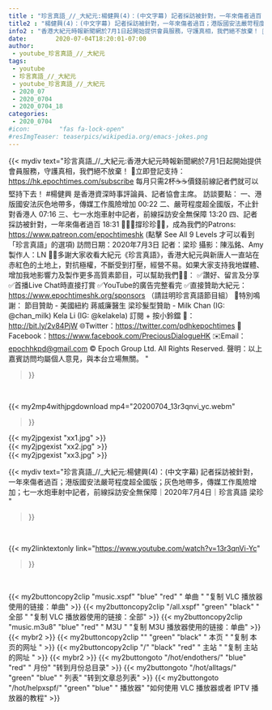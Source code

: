 ```yaml
---
title : "珍言真語_//_大紀元:楊健興(4)：(中文字幕) 記者採訪被針對，一年來傷者過百；港版國安法嚴苛程度超全國版；灰色地帶多，傳媒工作風險增加；七一水炮車射中記者，前線採訪安全無保障｜2020年7月4日｜珍言真語 梁珍 "
title2 : "楊健興(4)：(中文字幕) 記者採訪被針對，一年來傷者過百；港版國安法嚴苛程度超全國版；灰色地帶多，傳媒工作風險增加；七一水炮車射中記者，前線採訪安全無保障｜2020年7月4日｜珍言真語 梁珍 "
info2 : "香港大紀元時報新聞網於7月1日起開始提供會員服務，守護真相，我們絕不放棄！ 💎立即登記支持：https://hk.epochtimes.com/subscribe 每月只需2杯☕☕價錢前線記者們就可以堅持下去！  #楊健興 是香港資深時事評論員、記者協會主席。  訪談要點： 一、港版國安法灰色地帶多，傳媒工作風險增加  00:22 二、嚴苛程度超全國版，不止針對香港人 07:16 三、七一水炮車射中記者，前線採訪安全無保障 13:20 四、記者採訪被針對，一年來傷者過百 18:31  🙋🏼‍♂️撐珍珍💪🏻，成為我們的Patrons: https://www.patreon.com/epochtimeshk  (點擊  See All 9 Levels  才可以看到「珍言真語」的選項)  訪問日期：2020年7月3日 記者：梁珍 攝影：陳泓銘、Amy 製作人：LN  🙏🏻多謝大家收看大紀元《珍言真語》，香港大紀元與新唐人一直站在赤紅色的土地上，對抗極權，不斷受到打壓，經營不易。如果大家支持我地媒體、增加我地影響力及製作更多高質素節目，可以幫助我們💪🏻： ✅讚好、留言及分享 ✅首播Live Chat時直接打賞 ✅YouTube的廣告完整看完 ✅直接贊助大紀元：https://www.epochtimeshk.org/sponsors （請註明珍言真語節目組）  💐特別鳴謝： 節目贊助 - 美國紐約 蔣威廉醫生 梁珍髮型贊助 - Milk Chan (IG: @chan_milk)   Kela Li (IG: @kelakela)  訂閱 + 按小鈴鐺 🔔：http://bit.ly/2v84PjW 🌐Twitter：https://twitter.com/pdhkepochtimes 👥Facebook：https://www.facebook.com/PreciousDialogueHK ✉️Email：epochhkpd@gmail.com  © Epoch Group Ltd. All Rights Reserved.  聲明：以上嘉賓訪問均屬個人意見，與本台立場無關。 "
date:        2020-07-04T18:20:01-07:00
author:
 - youtube_珍言真語_//_大紀元
tags:
 - youtube
 - 珍言真語_//_大紀元
 - youtube_珍言真語_//_大紀元
 - 2020_07
 - 2020_0704
 - 2020_0704_18
categories:
 - 2020_0704
#icon:        "fas fa-lock-open"
#resImgTeaser: teaserpics/wikipedia.org/emacs-jokes.png
---
```


{{< mydiv text="珍言真語_//_大紀元:香港大紀元時報新聞網於7月1日起開始提供會員服務，守護真相，我們絕不放棄！ 💎立即登記支持：https://hk.epochtimes.com/subscribe 每月只需2杯☕☕價錢前線記者們就可以堅持下去！  #楊健興 是香港資深時事評論員、記者協會主席。  訪談要點： 一、港版國安法灰色地帶多，傳媒工作風險增加  00:22 二、嚴苛程度超全國版，不止針對香港人 07:16 三、七一水炮車射中記者，前線採訪安全無保障 13:20 四、記者採訪被針對，一年來傷者過百 18:31  🙋🏼‍♂️撐珍珍💪🏻，成為我們的Patrons: https://www.patreon.com/epochtimeshk  (點擊  See All 9 Levels  才可以看到「珍言真語」的選項)  訪問日期：2020年7月3日 記者：梁珍 攝影：陳泓銘、Amy 製作人：LN  🙏🏻多謝大家收看大紀元《珍言真語》，香港大紀元與新唐人一直站在赤紅色的土地上，對抗極權，不斷受到打壓，經營不易。如果大家支持我地媒體、增加我地影響力及製作更多高質素節目，可以幫助我們💪🏻： ✅讚好、留言及分享 ✅首播Live Chat時直接打賞 ✅YouTube的廣告完整看完 ✅直接贊助大紀元：https://www.epochtimeshk.org/sponsors （請註明珍言真語節目組）  💐特別鳴謝： 節目贊助 - 美國紐約 蔣威廉醫生 梁珍髮型贊助 - Milk Chan (IG: @chan_milk)   Kela Li (IG: @kelakela)  訂閱 + 按小鈴鐺 🔔：http://bit.ly/2v84PjW 🌐Twitter：https://twitter.com/pdhkepochtimes 👥Facebook：https://www.facebook.com/PreciousDialogueHK ✉️Email：epochhkpd@gmail.com  © Epoch Group Ltd. All Rights Reserved.  聲明：以上嘉賓訪問均屬個人意見，與本台立場無關。 "
>}}
<br>


{{< my2mp4withjpgdownload mp4="20200704_13r3qnvi_yc.webm"
>}}

{{< my2jpgexist "xx1.jpg" >}}<br>
{{< my2jpgexist "xx2.jpg" >}}<br>
{{< my2jpgexist "xx3.jpg" >}}<br>



{{< mydiv text="珍言真語_//_大紀元:楊健興(4)：(中文字幕) 記者採訪被針對，一年來傷者過百；港版國安法嚴苛程度超全國版；灰色地帶多，傳媒工作風險增加；七一水炮車射中記者，前線採訪安全無保障｜2020年7月4日｜珍言真語 梁珍 "
>}}
<br>

{{< my2linktextonly link="https://www.youtube.com/watch?v=13r3qnVi-Yc"
>}}


<br>

{{< my2buttoncopy2clip "music.xspf"        "blue"   "red"    " 单曲 "  "复制 VLC 播放器使用的链接：单曲" >}} {{< my2buttoncopy2clip "/all.xspf"         "green"  "black"  " 全部 "  "复制 VLC 播放器使用的链接：全部" >}} {{< my2buttoncopy2clip "music.m3u8"        "blue"   "red"    " M3U  "    "复制 M3U 播放器使用的链接：单曲" >}} {{< mybr2 >}} {{< my2buttoncopy2clip ""                  "green"  "black"  " 本页 "    "复制 本页的网址 " >}} {{< my2buttoncopy2clip "/"                 "black"  "red"    " 主站 "    "复制 主站的网址 " >}} {{< mybr2 >}} {{< my2buttongoto      "/hot/endothers/"   "blue"   "red"    " 月份"   "转到月份总目录" >}} {{< my2buttongoto      "/hot/alltags/"     "green"  "blue"   " 列表"   "转到文章总列表" >}} {{< my2buttongoto      "/hot/helpxspf/"    "green"  "blue"   " 播放器" "如何使用 VLC 播放器或者 IPTV 播放器的教程" >}} 
